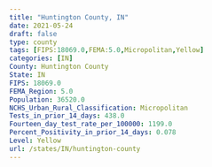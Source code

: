 ```yaml
---
title: "Huntington County, IN"
date: 2021-05-24
draft: false
type: county
tags: [FIPS:18069.0,FEMA:5.0,Micropolitan,Yellow]
categories: [IN]
County: Huntington County
State: IN
FIPS: 18069.0
FEMA_Region: 5.0
Population: 36520.0
NCHS_Urban_Rural_Classification: Micropolitan
Tests_in_prior_14_days: 438.0
Fourteen_day_test_rate_per_100000: 1199.0
Percent_Positivity_in_prior_14_days: 0.078
Level: Yellow
url: /states/IN/huntington-county
---
```



